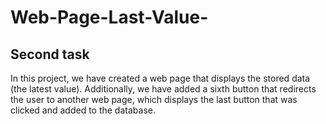 # Web-Page-Last-Value-
## Second task
In this project, we have created a web page that displays the stored data (the latest value). Additionally, we have added a sixth button that redirects the user to another web page, which displays the last button that was clicked and added to the database.
